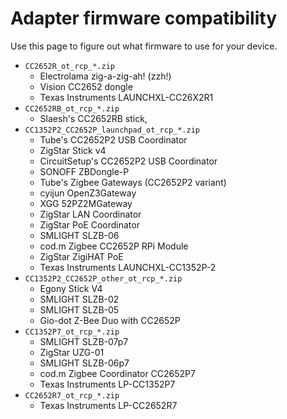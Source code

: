 # Adapter firmware compatibility

Use this page to figure out what firmware to use for your device.

- `CC2652R_ot_rcp_*.zip`
    - Electrolama zig-a-zig-ah! (zzh!)
    - Vision CC2652 dongle
    - Texas Instruments LAUNCHXL-CC26X2R1
- `CC2652RB_ot_rcp_*.zip`
    - Slaesh's CC2652RB stick,
- `CC1352P2_CC2652P_launchpad_ot_rcp_*.zip`
    - Tube's CC2652P2 USB Coordinator
    - ZigStar Stick v4
    - CircuitSetup's CC2652P2 USB Coordinator
    - SONOFF ZBDongle-P
    - Tube's Zigbee Gateways (CC2652P2 variant)
    - cyijun OpenZ3Gateway
    - XGG 52PZ2MGateway
    - ZigStar LAN Coordinator
    - ZigStar PoE Coordinator
    - SMLIGHT SLZB-06
    - cod.m Zigbee CC2652P RPi Module
    - ZigStar ZigiHAT PoE
    - Texas Instruments LAUNCHXL-CC1352P-2
- `CC1352P2_CC2652P_other_ot_rcp_*.zip`
    - Egony Stick V4
    - SMLIGHT SLZB-02
    - SMLIGHT SLZB-05
    - Gio-dot Z-Bee Duo with CC2652P
- `CC1352P7_ot_rcp_*.zip`
    - SMLIGHT SLZB-07p7
    - ZigStar UZG-01
    - SMLIGHT SLZB-06p7
    - cod.m Zigbee Coordinator CC2652P7
    - Texas Instruments LP-CC1352P7
- `CC2652R7_ot_rcp_*.zip`
    - Texas Instruments LP-CC2652R7